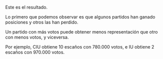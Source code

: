 Este es el resultado. 

Lo primero que podemos observar es que algunos partidos han ganado posiciones y otros las han perdido.

Un partido con más votos puede obtener menos representación que otro con menos votos, y viceversa. 

Por ejemplo,  CIU obtiene 10 escaños con 780.000 votos, e IU obtiene 2 escaños con 970.000 votos.
